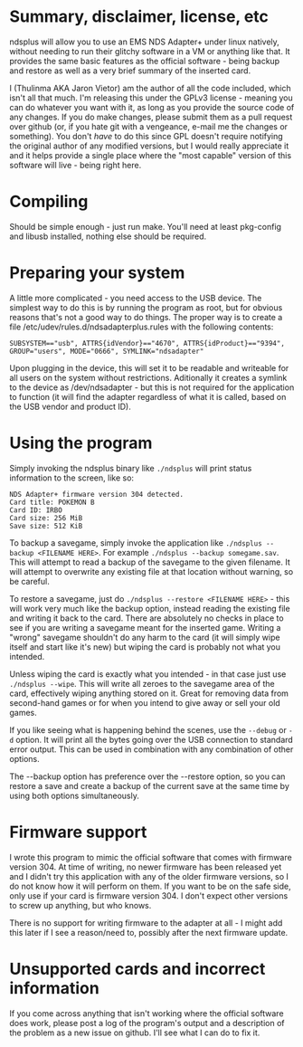 Summary, disclaimer, license, etc
=================================

ndsplus will allow you to use an EMS NDS Adapter+ under linux natively, without needing to run their glitchy software in a VM or anything like that. It provides the same basic features as the official software - being backup and restore as well as a very brief summary of the inserted card.

I (Thulinma AKA Jaron Vietor) am the author of all the code included, which isn't all that much. I'm releasing this under the GPLv3 license - meaning you can do whatever you want with it, as long as you provide the source code of any changes. If you do make changes, please submit them as a pull request over github (or, if you hate git with a vengeance, e-mail me the changes or something). You don't _have_ to do this since GPL doesn't require notifying the original author of any modified versions, but I would really appreciate it and it helps provide a single place where the "most capable" version of this software will live - being right here.


Compiling
=========

Should be simple enough - just run make. You'll need at least pkg-config and libusb installed, nothing else should be required.

Preparing your system
=====================

A little more complicated - you need access to the USB device. The simplest way to do this is by running the program as root, but for obvious reasons that's not a good way to do things. The proper way is to create a file /etc/udev/rules.d/ndsadapterplus.rules with the following contents:

    SUBSYSTEM=="usb", ATTRS{idVendor}=="4670", ATTRS{idProduct}=="9394", GROUP="users", MODE="0666", SYMLINK="ndsadapter"

Upon plugging in the device, this will set it to be readable and writeable for all users on the system without restrictions. Aditionally it creates a symlink to the device as /dev/ndsadapter - but this is not required for the application to function (it will find the adapter regardless of what it is called, based on the USB vendor and product ID).

Using the program
=================

Simply invoking the ndsplus binary like `./ndsplus` will print status information to the screen, like so:

    NDS Adapter+ firmware version 304 detected.
    Card title: POKEMON B
    Card ID: IRBO
    Card size: 256 MiB
    Save size: 512 KiB

To backup a savegame, simply invoke the application like  `./ndsplus --backup <FILENAME HERE>`. For example `./ndsplus --backup somegame.sav`. This will attempt to read a backup of the savegame to the given filename. It will attempt to overwrite any existing file at that location without warning, so be careful.

To restore a savegame, just do `./ndsplus --restore <FILENAME HERE>` - this will work very much like the backup option, instead reading the existing file and writing it back to the card. There are absolutely no checks in place to see if you are writing a savegame meant for the inserted game. Writing a "wrong" savegame shouldn't do any harm to the card (it will simply wipe itself and start like it's new) but wiping the card is probably not what you intended.

Unless wiping the card is exactly what you intended - in that case just use `./ndsplus --wipe`. This will write all zeroes to the savegame area of the card, effectively wiping anything stored on it. Great for removing data from second-hand games or for when you intend to give away or sell your old games.

If you like seeing what is happening behind the scenes, use the `--debug` or `-d` option. It will print all the bytes going over the USB connection to standard error output. This can be used in combination with any combination of other options.

The --backup option has preference over the --restore option, so you can restore a save and create a backup of the current save at the same time by using both options simultaneously.

Firmware support
================

I wrote this program to mimic the official software that comes with firmware version 304. At time of writing, no newer firmware has been released yet and I didn't try this application with any of the older firmware versions, so I do not know how it will perform on them. If you want to be on the safe side, only use if your card is firmware version 304. I don't expect other versions to screw up anything, but who knows.

There is no support for writing firmware to the adapter at all - I might add this later if I see a reason/need to, possibly after the next firmware update.


Unsupported cards and incorrect information
===========================================

If you come across anything that isn't working where the official software does work, please post a log of the program's output and a description of the problem as a new issue on github. I'll see what I can do to fix it.

